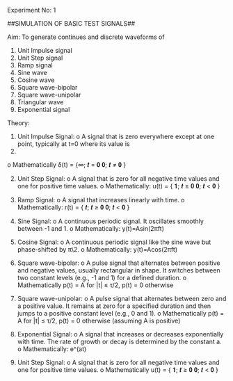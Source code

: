 Experiment No: 1

##SIMULATION OF BASIC TEST SIGNALS##

Aim:
To generate continues and discrete waveforms of
1. Unit Impulse signal
2. Unit Step signal
3. Ramp signal
4. Sine wave
5. Cosine wave
6. Square wave-bipolar
7. Square wave-unipolar
8. Triangular wave
9. Exponential signal
    
Theory:
1. Unit Impulse Signal:
o A signal that is zero everywhere except at one point, typically at t=0 where its value is
1.
o Mathematically δ(t) = {∞; 𝒕 = 𝟎
                         𝟎; 𝒕 ≠ 𝟎 }

2. Unit Step Signal:
o A signal that is zero for all negative time values and one for positive time values.
o Mathematically: u(t) = { 𝟏; 𝒕 ≥ 𝟎
                           𝟎; 𝒕 < 𝟎 }

3. Ramp Signal:
o A signal that increases linearly with time.
o Mathematically: r(t) = { 𝒕; 𝒕 ≥ 𝟎
                           𝟎; 𝒕 < 𝟎 }

4. Sine Signal:
o A continuous periodic signal. It oscillates smoothly between -1 and 1.
o Mathematically: y(t)=Asin(2πft)

5. Cosine Signal:
o A continuous periodic signal like the sine wave but phase-shifted by π\2.
o Mathematically: y(t)=Acos(2πft)

6. Square wave-bipolar:
o A pulse signal that alternates between positive and negative values, usually
rectangular in shape. It switches between two constant levels (e.g., -1 and 1)
for a defined duration.
o Mathematically p(t) = A for |t| ≤ τ/2, p(t) = 0 otherwise

7. Square wave-unipolar:
o A pulse signal that alternates between zero and a positive value. It remains at
zero for a specified duration and then jumps to a positive constant level (e.g., 0
and 1).
o Mathematically p(t) = A for |t| ≤ τ/2, p(t) = 0 otherwise (assuming A is
positive)

8. Exponential Signal:
o A signal that increases or decreases exponentially with time. The rate of
growth or decay is determined by the constant a.
o Mathematically: e^(at)

9. Unit Step Signal:
o A signal that is zero for all negative time values and one for positive time
values.
o Mathematically u(t) = { 𝟏; 𝒕 ≥ 𝟎
                          𝟎; 𝒕 < 𝟎 }   
